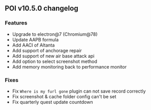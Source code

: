 ## POI v10.5.0 changelog

### Features

- Upgrade to electron@7 (Chromium@78)
- Update AAPB formula
- Add AACI of Altanta
- Add support of anchorage repair
- Add support of new air base attack api
- Add option to select screenshot method
- Add memory monitoring back to performance monitor

### Fixes

- Fix `Where is my furl gone` plugin can not save record correctly
- Fix screenshot & cache folder config can't be set
- Fix quarterly quest update countdown
